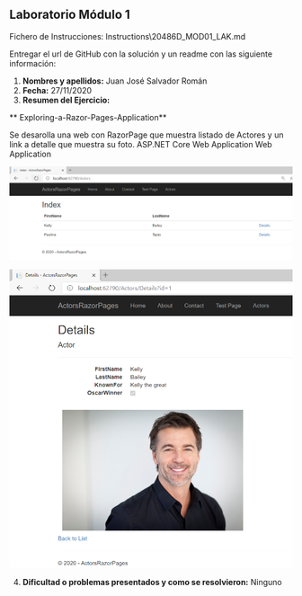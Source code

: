 
## Laboratorio Módulo 1

Fichero de Instrucciones: Instructions\20486D_MOD01_LAK.md

Entregar el url de GitHub con la solución y un readme con las siguiente información:

1. **Nombres y apellidos:** Juan José Salvador Román
2. **Fecha:** 27/11/2020
3. **Resumen del Ejercicio:** 

**
Exploring-a-Razor-Pages-Application**

Se desarolla una web con RazorPage que muestra listado de Actores y un link a detalle que muestra su foto.
ASP.NET Core Web Application
  Web Application

  ![image-20201118234230144](img/image-20201118234206884.png)

  ![image-20201118234230144](img/image-20201118234230144.png)

4. **Dificultad o problemas presentados y como se resolvieron:** Ninguno
